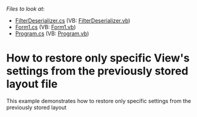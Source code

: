 <!-- default file list -->
*Files to look at*:

* [FilterDeserializer.cs](./CS/FilterDeserializer/FilterDeserializer.cs) (VB: [FilterDeserializer.vb](./VB/FilterDeserializer/FilterDeserializer.vb))
* [Form1.cs](./CS/FilterDeserializer/Form1.cs) (VB: [Form1.vb](./VB/FilterDeserializer/Form1.vb))
* [Program.cs](./CS/FilterDeserializer/Program.cs) (VB: [Program.vb](./VB/FilterDeserializer/Program.vb))
<!-- default file list end -->
# How to restore only specific View's settings from the previously stored layout file


<p>This example demonstrates how to restore only specific settings from the previously stored layout</p>

<br/>


